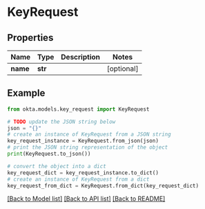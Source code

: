 # KeyRequest


## Properties

Name | Type | Description | Notes
------------ | ------------- | ------------- | -------------
**name** | **str** |  | [optional] 

## Example

```python
from okta.models.key_request import KeyRequest

# TODO update the JSON string below
json = "{}"
# create an instance of KeyRequest from a JSON string
key_request_instance = KeyRequest.from_json(json)
# print the JSON string representation of the object
print(KeyRequest.to_json())

# convert the object into a dict
key_request_dict = key_request_instance.to_dict()
# create an instance of KeyRequest from a dict
key_request_from_dict = KeyRequest.from_dict(key_request_dict)
```
[[Back to Model list]](../README.md#documentation-for-models) [[Back to API list]](../README.md#documentation-for-api-endpoints) [[Back to README]](../README.md)


